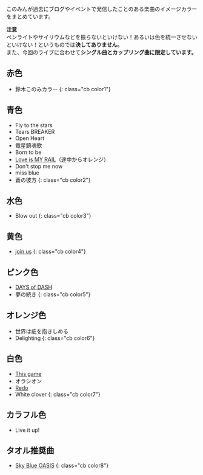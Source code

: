 このみんが過去にブログやイベントで発信したことのある楽曲のイメージカラーをまとめています。  

**注意**  
ペンライトやサイリウムなどを振らないといけない！あるいは色を統一させないといけない！というものでは**決してありません。**  
また、今回のライブに合わせて**シングル曲とカップリング曲に限定しています。**

## 赤色

* 鈴木このみカラー
{: class="cb color1"}

## 青色

* Fly to the stars
* Tears BREAKER
* Open Heart
* 竜星鎮魂歌
* Born to be
* [Love is MY RAIL](/love-is-my-rail)（途中からオレンジ）
* Don't stop me now
* miss blue
* 蒼の彼方
{: class="cb color2"}

## 水色

* Blow out
{: class="cb color3"}

## 黄色

* [join us](/join-us)
{: class="cb color4"}

## ピンク色

* [DAYS of DASH](/days-of-dash)
* 夢の続き
{: class="cb color5"}

## オレンジ色

* 世界は疵を抱きしめる
* Delighting
{: class="cb color6"}

## 白色

* [This game](/this-game)
* オラシオン
* [Redo](/redo)
* White clover
{: class="cb color7"}

## カラフル色

* Live it up!

## タオル推奨曲

* [Sky Blue OASIS](/sky-blue-oasis)
{: class="cb color8"}
